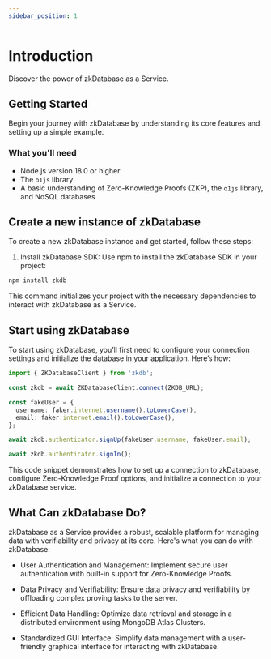 ```yaml
---
sidebar_position: 1
---
```


# Introduction

Discover the power of zkDatabase as a Service.

## Getting Started

Begin your journey with zkDatabase by understanding its core features and setting up a simple example.

### What you'll need

- Node.js version 18.0 or higher
- The `o1js` library
- A basic understanding of Zero-Knowledge Proofs (ZKP), the `o1js` library, and NoSQL databases

## Create a new instance of zkDatabase

To create a new zkDatabase instance and get started, follow these steps:

1. Install zkDatabase SDK: Use npm to install the zkDatabase SDK in your project:

```bash
npm install zkdb
```

This command initializes your project with the necessary dependencies to interact with zkDatabase as a Service. 

## Start using zkDatabase

To start using zkDatabase, you’ll first need to configure your connection settings and initialize the database in your application. Here’s how:

```ts
import { ZKDatabaseClient } from 'zkdb';

const zkdb = await ZKDatabaseClient.connect(ZKDB_URL);

const fakeUser = {
  username: faker.internet.username().toLowerCase(),
  email: faker.internet.email().toLowerCase(),
};

await zkdb.authenticator.signUp(fakeUser.username, fakeUser.email);

await zkdb.authenticator.signIn();
```

This code snippet demonstrates how to set up a connection to zkDatabase, configure Zero-Knowledge Proof options, and initialize a connection to your zkDatabase service.

## What Can zkDatabase Do?

zkDatabase as a Service provides a robust, scalable platform for managing data with verifiability and privacy at its core. Here's what you can do with zkDatabase:

- User Authentication and Management: Implement secure user authentication with built-in support for Zero-Knowledge Proofs.

- Data Privacy and Verifiability: Ensure data privacy and verifiability by offloading complex proving tasks to the server.

- Efficient Data Handling: Optimize data retrieval and storage in a distributed environment using MongoDB Atlas Clusters.

- Standardized GUI Interface: Simplify data management with a user-friendly graphical interface for interacting with zkDatabase.